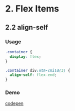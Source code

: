 # 2. Flex Items

## 2.2 align-self
### Usage
```css
.container {
  display: flex;
}

.container div:nth-child(3) {
  align-self: flex-end;
}
```

### Demo 
[codepen](https://codepen.io/andrius111/pen/eYNXyKp)